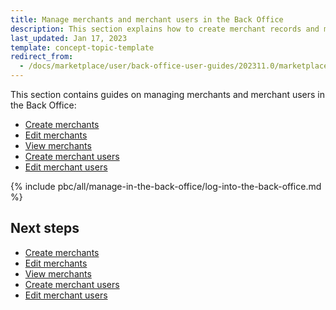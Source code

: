 ```yaml
---
title: Manage merchants and merchant users in the Back Office
description: This section explains how to create merchant records and manage merchant records and users.
last_updated: Jan 17, 2023
template: concept-topic-template
redirect_from:
  - /docs/marketplace/user/back-office-user-guides/202311.0/marketplace/merchants/merchants.html
---
```


This section contains guides on managing merchants and merchant users in the Back Office:

* [Create merchants](/docs/pbc/all/merchant-management/{{page.version}}/marketplace/manage-in-the-back-office/manage-merchants/create-merchants.html)
* [Edit merchants](/docs/pbc/all/merchant-management/{{page.version}}/marketplace/manage-in-the-back-office/manage-merchants/edit-merchants.html)
* [View merchants](/docs/pbc/all/merchant-management/{{page.version}}/marketplace/manage-in-the-back-office/manage-merchants/view-merchants.html)
* [Create merchant users](/docs/pbc/all/merchant-management/{{page.version}}/marketplace/manage-in-the-back-office/manage-merchant-users/create-merchant-users.html)
* [Edit merchant users](/docs/pbc/all/merchant-management/{{page.version}}/marketplace/manage-in-the-back-office/manage-merchant-users/edit-merchant-users.html)

{% include pbc/all/manage-in-the-back-office/log-into-the-back-office.md %} <!-- To edit, see /_includes/pbc/all/manage-in-the-back-office/log-into-the-back-office.md -->



## Next steps

* [Create merchants](/docs/pbc/all/merchant-management/{{page.version}}/marketplace/manage-in-the-back-office/manage-merchants/create-merchants.html)
* [Edit merchants](/docs/pbc/all/merchant-management/{{page.version}}/marketplace/manage-in-the-back-office/manage-merchants/edit-merchants.html)
* [View merchants](/docs/pbc/all/merchant-management/{{page.version}}/marketplace/manage-in-the-back-office/manage-merchants/view-merchants.html)
* [Create merchant users](/docs/pbc/all/merchant-management/{{page.version}}/marketplace/manage-in-the-back-office/manage-merchant-users/create-merchant-users.html)
* [Edit merchant users](/docs/pbc/all/merchant-management/{{page.version}}/marketplace/manage-in-the-back-office/manage-merchant-users/edit-merchant-users.html)

